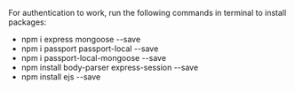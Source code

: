 For authentication to work, run the following commands in terminal to install packages:
- npm i express mongoose --save
- npm i passport passport-local --save
- npm i passport-local-mongoose --save
- npm install body-parser express-session --save
- npm install ejs --save
